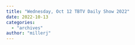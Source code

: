 ```yaml
---
title: "Wednesday, Oct 12 TBTV Daily Show 2022"
date: 2022-10-13
categories: 
  - "archives"
author: "millerj"
---
```



